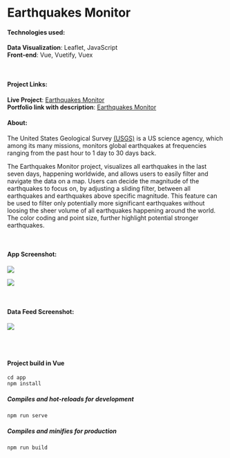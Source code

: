 # Earthquakes Monitor

#### Technologies used:
**Data Visualization**: Leaflet, JavaScript<br>
**Front-end**: Vue, Vuetify, Vuex

<br>

#### Project Links:
**Live Project**: [Earthquakes Monitor](https://yoanacodes.github.io/projects/earthquakes_monitor/) <br>
**Portfolio link with description**: [Earthquakes Monitor](https://yoanacodes.github.io/earthquakesMonitor) 

#### About:
The United States Geological Survey [(USGS)](https://earthquake.usgs.gov/earthquakes/feed/v1.0/csv.php) is a US science agency, which among its many missions, monitors global earthquakes at frequencies ranging from the past hour to 1 day to 30 days back.

The Earthquakes Monitor project, visualizes all earthquakes in the last seven days, happening worldwide, and allows users to easily filter and navigate the data on a map. Users can decide the magnitude of the earthquakes to focus on, by adjusting a sliding filter, between all earthquakes and earthquakes above specific magnitude. This feature can be used to filter only potentially more significant earthquakes without loosing the sheer volume of all earthquakes happening around the world. The color coding and point size, further highlight potential stronger earthquakes.

<br>

#### App Screenshot:
![](project_image.png)

![](project_image_3.png)

<br>

#### Data Feed Screenshot:

![](data_feed.png)

<br>
<br>

#### Project build in Vue
```
cd app
npm install
```

##### Compiles and hot-reloads for development
```
npm run serve
```

##### Compiles and minifies for production
```
npm run build
```